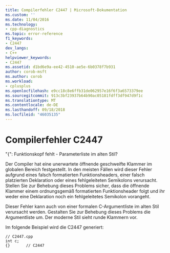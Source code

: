 ```yaml
---
title: Compilerfehler C2447 | Microsoft-Dokumentation
ms.custom: ''
ms.date: 11/04/2016
ms.technology:
- cpp-diagnostics
ms.topic: error-reference
f1_keywords:
- C2447
dev_langs:
- C++
helpviewer_keywords:
- C2447
ms.assetid: d1bd6e9a-ee42-4510-ae5e-6b0378f7b931
author: corob-msft
ms.author: corob
ms.workload:
- cplusplus
ms.openlocfilehash: e9cc18c8e6ffb31de062957e16f6f3a6573379ee
ms.sourcegitcommit: 913c3bf23937b64b90ac05181fdff3df947d9f1c
ms.translationtype: MT
ms.contentlocale: de-DE
ms.lasthandoff: 09/18/2018
ms.locfileid: "46035135"
---
```

# <a name="compiler-error-c2447"></a>Compilerfehler C2447

"{": Funktionskopf fehlt - Parameterliste im alten Stil?

Der Compiler hat eine unerwartete öffnende geschweifte Klammer im globalen Bereich festgestellt. In den meisten Fällen wird dieser Fehler aufgrund eines falsch formatierten Funktionsheaders, einer falsch platzierten Deklaration oder eines fehlgeleiteten Semikolons verursacht. Stellen Sie zur Behebung dieses Problems sicher, dass die öffnende Klammer einem ordnungsgemäß formatierten Funktionsheader folgt und ihr weder eine Deklaration noch ein fehlgeleitetes Semikolon vorangeht.

Dieser Fehler kann auch von einer formalen C-Argumentliste im alten Stil verursacht werden. Gestalten Sie zur Behebung dieses Problems die Argumentliste um. Der moderne Stil sieht runde Klammern vor.

Im folgende Beispiel wird die C2447 generiert:

```
// C2447.cpp
int c;
{}       // C2447
```